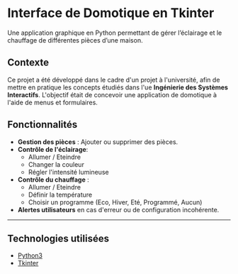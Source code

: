 # Interface de Domotique en Tkinter
Une application graphique en Python permettant de gérer l’éclairage et le chauffage de différentes pièces d’une maison.

## Contexte
Ce projet a été développé dans le cadre d'un projet à l'université, afin de mettre en pratique les concepts étudiés dans l'ue **Ingénierie des Systèmes Interactifs**.
L'objectif était de concevoir une application de domotique à l'aide de menus et formulaires.

## Fonctionnalités
- **Gestion des pièces** : Ajouter ou supprimer des pièces.
- **Contrôle de l'éclairage**:
  - Allumer / Eteindre
  - Changer la couleur
  - Régler l'intensité lumineuse
- **Contrôle du chauffage** :
  - Allumer / Eteindre
  - Définir la température
  - Choisir un programme (Eco, Hiver, Eté, Programmé, Aucun)
- **Alertes utilisateurs** en cas d'erreur ou de configuration incohérente.

---

## Technologies utilisées

- [Python3](https://www.python.org/)
- [Tkinter](https://docs.python.org/3/library/tkinter.html)
